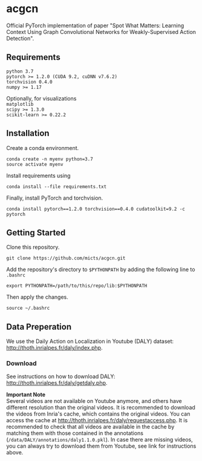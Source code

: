 # acgcn

Official PyTorch implementation of paper "Spot What Matters: Learning Context Using Graph Convolutional Networks for Weakly-Supervised Action Detection".

## Requirements    
`python 3.7`  
`pytorch >= 1.2.0 (CUDA 9.2, cuDNN v7.6.2)`  
`torchvision 0.4.0`    
`numpy >= 1.17`

Optionally, for visualizations    
`matplotlib`    
`scipy >= 1.3.0`       
`scikit-learn >= 0.22.2`     

## Installation

Create a conda environment.

```
conda create -n myenv python=3.7
source activate myenv
```

Install requirements using

```
conda install --file requirements.txt
```

Finally, install PyTorch and torchvision.

```
conda install pytorch==1.2.0 torchvision==0.4.0 cudatoolkit=9.2 -c pytorch
```



## Getting Started

Clone this repository.

``` 
git clone https://github.com/micts/acgcn.git
```

Add the repository's directory to `$PYTHONPATH` by adding the following line to `.bashrc`

```
export PYTHONPATH=/path/to/this/repo/lib:$PYTHONPATH
```

Then apply the changes.

```
source ~/.bashrc
```

## Data Preperation

We use the Daily Action on Localization in Youtube (DALY) dataset: http://thoth.inrialpes.fr/daly/index.php.

### Download

See instructions on how to download DALY: http://thoth.inrialpes.fr/daly/getdaly.php. 

**Important Note**    
Several videos are not available on Youtube anymore, and others have different resolution than the original videos. It is recommended to download the videos from Inria's cache, which contains the original videos. You can access the cache at http://thoth.inrialpes.fr/daly/requestaccess.php. It is recommended to check that all videos are available in the cache by matching them with those contained in the annotations (`/data/DALY/annotations/daly1.1.0.pkl`). In case there are missing videos, you can always try to download them from Youtube, see link for instructions above.





